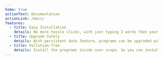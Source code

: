 ```yaml
---
home: true
actionText: Documentation
actionLink: /docs/
features:
  - title: Easy Installation
    details: No more hassle clicks, with just typing 3 words then your favourite program will be installed.
  - title: Upgrade Safely
    details: With persistent data feature, programs can be upgraded without data-loss.
  - title: Pollution-free
    details: Install the programs inside user scope. So you can install programs even when you are not elevated users.
---
```

